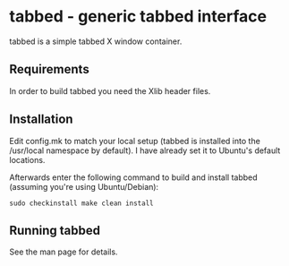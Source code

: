 tabbed - generic tabbed interface
=================================
tabbed is a simple tabbed X window container.

Requirements
------------
In order to build tabbed you need the Xlib header files.

Installation
------------
Edit config.mk to match your local setup (tabbed is installed into
the /usr/local namespace by default). I have already set it to Ubuntu's default locations.

Afterwards enter the following command to build and install tabbed (assuming you're using Ubuntu/Debian):

    sudo checkinstall make clean install

Running tabbed
--------------
See the man page for details.

